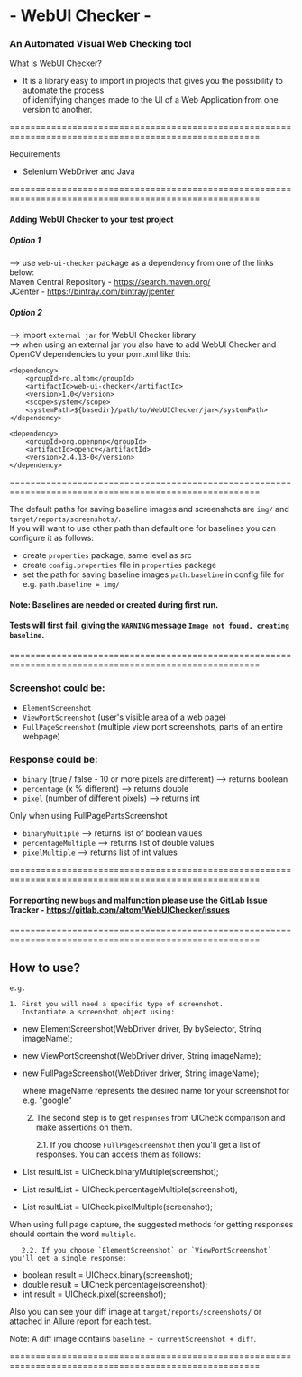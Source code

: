 # - WebUI Checker -
### An Automated Visual Web Checking tool


What is WebUI Checker?
* It is a library easy to import in projects that gives you the possibility to automate the process <br>
  of identifying changes made to the UI of a Web Application from one version to another.

======================================================================================================

Requirements
* Selenium WebDriver and Java

======================================================================================================

#### Adding WebUI Checker to your test project
##### Option 1
--> use `web-ui-checker` package as a dependency from one of the links below: <br>
Maven Central Repository - https://search.maven.org/ <br>
JCenter - https://bintray.com/bintray/jcenter <br>
    
##### Option 2
--> import `external jar` for WebUI Checker library <br>
--> when using an external jar you also have to add WebUI Checker and OpenCV dependencies to your pom.xml like this:

    <dependency>
        <groupId>ro.altom</groupId>
        <artifactId>web-ui-checker</artifactId>
        <version>1.0</version>
        <scope>system</scope>
        <systemPath>${basedir}/path/to/WebUIChecker/jar</systemPath>
    </dependency>

    <dependency>
        <groupId>org.openpnp</groupId>
        <artifactId>opencv</artifactId>
        <version>2.4.13-0</version>
    </dependency>

======================================================================================================

The default paths for saving baseline images and screenshots are `img/` and `target/reports/screenshots/`. <br/>
If you will want to use other path than default one for baselines you can configure it as follows:

* create `properties` package, same level as src
* create `config.properties` file in `properties` package
* set the path for saving baseline images `path.baseline` in config file for e.g. `path.baseline = img/`

#### Note: Baselines are needed or created during first run. 
#### Tests will first fail, giving the `WARNING` message `Image not found, creating baseline`.

======================================================================================================

### Screenshot could be:
* `ElementScreenshot`
* `ViewPortScreenshot` (user's visible area of a web page)
* `FullPageScreenshot` (multiple view port screenshots, parts of an entire webpage)

### Response could be:
* `binary` (true / false - 10 or more pixels are different) --> returns boolean
* `percentage` (x % different)            --> returns double
* `pixel` (number of different pixels)    --> returns int

Only when using FullPagePartsScreenshot
* `binaryMultiple`                        --> returns list of boolean values
* `percentageMultiple`                    --> returns list of double values
* `pixelMultiple`                         --> returns list of int values


======================================================================================================

#### For reporting new `bugs` and malfunction please use the GitLab Issue Tracker - https://gitlab.com/altom/WebUIChecker/issues

======================================================================================================

## How to use?

    e.g.

    1. First you will need a specific type of screenshot.
       Instantiate a screenshot object using:

* new ElementScreenshot(WebDriver driver, By bySelector, String imageName);
* new ViewPortScreenshot(WebDriver driver, String imageName);
* new FullPageScreenshot(WebDriver driver, String imageName);

    where imageName represents the desired name for your screenshot for e.g. "google"

    2. The second step is to get `responses` from UICheck comparison and make assertions on them.

       2.1. If you choose `FullPageScreenshot` then you'll get a list of responses.
            You can access them as follows:

* List<Boolean> resultList = UICheck.binaryMultiple(screenshot);
* List<Double> resultList = UICheck.percentageMultiple(screenshot);
* List<Integer> resultList = UICheck.pixelMultiple(screenshot);

When using full page capture, the suggested methods for getting responses should contain the word `multiple`.

       2.2. If you choose `ElementScreenshot` or `ViewPortScreenshot` you'll get a single response:
       
* boolean result = UICheck.binary(screenshot);
* double result = UICheck.percentage(screenshot);
* int result = UICheck.pixel(screenshot);

Also you can see your diff image at `target/reports/screenshots/` or attached in Allure report for each test.

Note: A diff image contains `baseline + currentScreenshot + diff`.

======================================================================================================
